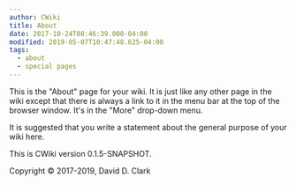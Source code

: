 ```yaml
---
author: CWiki
title: About
date: 2017-10-24T08:46:39.000-04:00
modified: 2019-05-07T10:47:48.625-04:00
tags:
  - about
  - special pages
---
```





This is the "About" page for your wiki. It is just like any other page in the wiki except that there is always a link to it in the menu bar at the top of the browser window. It's in the "More" drop-down menu.

It is suggested that you write a statement about the general purpose of your wiki here.

This is CWiki version 0.1.5-SNAPSHOT.

Copyright © 2017-2019, David D. Clark